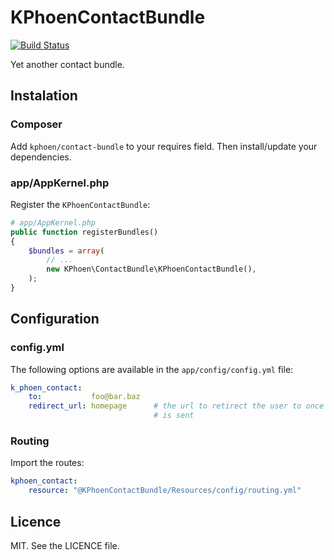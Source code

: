 # KPhoenContactBundle

[![Build Status](https://travis-ci.org/K-Phoen/KPhoenContactBundle.png?branch=master)](https://travis-ci.org/K-Phoen/KPhoenContactBundle)

Yet another contact bundle.

## Instalation

### Composer

Add `kphoen/contact-bundle` to your requires field. Then install/update your
dependencies.

### app/AppKernel.php

Register the `KPhoenContactBundle`:

```php
# app/AppKernel.php
public function registerBundles()
{
    $bundles = array(
        // ...
        new KPhoen\ContactBundle\KPhoenContactBundle(),
    );
}
```

## Configuration

### config.yml

The following options are available in the `app/config/config.yml` file:

```yaml
k_phoen_contact:
    to:           foo@bar.baz
    redirect_url: homepage      # the url to retirect the user to once the mail
                                # is sent
```

### Routing

Import the routes:

```yaml
kphoen_contact:
    resource: "@KPhoenContactBundle/Resources/config/routing.yml"
```

## Licence

MIT. See the LICENCE file.
